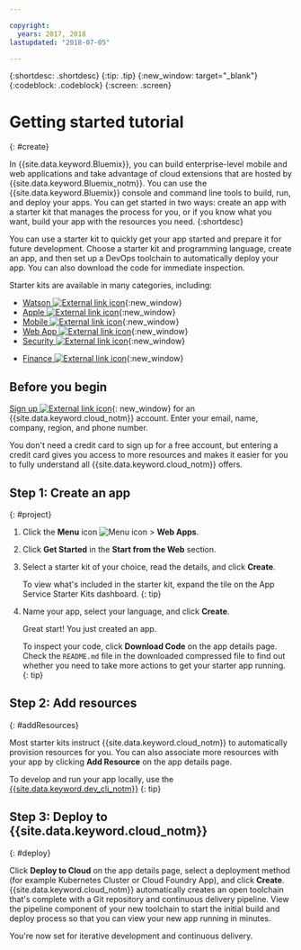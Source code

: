 ```yaml
---

copyright:
  years: 2017, 2018
lastupdated: "2018-07-05"

---
```


{:shortdesc: .shortdesc}
{:tip: .tip}
{:new_window: target="_blank"}
{:codeblock: .codeblock}
{:screen: .screen}

# Getting started tutorial
{: #create}

In {{site.data.keyword.Bluemix}}, you can build enterprise-level mobile and web applications and take advantage of cloud extensions that are hosted by {{site.data.keyword.Bluemix_notm}}. You can use the {{site.data.keyword.Bluemix}} console and command line tools to build, run, and deploy your apps. You can get started in two ways: create an app with a starter kit that manages the process for you, or if you know what you want, build your app with the resources you need.
{:shortdesc}

You can use a starter kit to quickly get your app started and prepare it for future development. Choose a starter kit and programming language, create an app, and then set up a DevOps toolchain to automatically deploy your app. You can also download the code for immediate inspection.

Starter kits are available in many categories, including:

* [Watson ![External link icon](../icons/launch-glyph.svg "External link icon")](https://console.bluemix.net/developer/watson/){:new_window}
* [Apple ![External link icon](../icons/launch-glyph.svg "External link icon")](https://console.bluemix.net/developer/appledevelopment/){:new_window}
* [Mobile ![External link icon](../icons/launch-glyph.svg "External link icon")](https://console.bluemix.net/developer/mobile/){:new_window}
* [Web App ![External link icon](../icons/launch-glyph.svg "External link icon")](https://console.bluemix.net/developer/appservice/){:new_window}
* [Security ![External link icon](../icons/launch-glyph.svg "External link icon")](https://console.bluemix.net/developer/security/){:new_window}
<!--* [Watson Data Platform developer console](https://console.bluemix.net/developer/dataplatform)-->
* [Finance ![External link icon](../icons/launch-glyph.svg "External link icon")](https://console.bluemix.net/developer/finance){:new_window}

## Before you begin

[Sign up ![External link icon](../icons/launch-glyph.svg "External link icon")](https://console.bluemix.net){: new_window} for an {{site.data.keyword.cloud_notm}} account. Enter your email, name, company, region, and phone number.

You don't need a credit card to sign up for a free account, but entering a credit card gives you access to more resources and makes it easier for you to fully understand all {{site.data.keyword.cloud_notm}} offers.

## Step 1: Create an app
{: #project}

1. Click the **Menu** icon ![Menu icon](../icons/icon_hamburger.svg) > **Web Apps**.

2. Click **Get Started** in the **Start from the Web** section.

3. Select a starter kit of your choice, read the details, and click **Create**.

   To view what's included in the starter kit, expand the tile on the App Service Starter Kits dashboard.
   {: tip}

4. Name your app, select your language, and click **Create**.

   Great start! You just created an app.

   To inspect your code, click **Download Code** on the app details page. Check the `README.md` file in the downloaded  compressed file to find out whether you need to take more actions to get your starter app running.
   {: tip}

## Step 2: Add resources
{: #addResources}

Most starter kits instruct {{site.data.keyword.cloud_notm}} to automatically provision resources for you. You can also associate more resources with your app by clicking **Add Resource** on the app details page.

To develop and run your app locally, use the [{{site.data.keyword.dev_cli_notm}}](../cli/idt/index.html)
{: tip}

## Step 3: Deploy to {{site.data.keyword.cloud_notm}}
{: #deploy}

Click **Deploy to Cloud** on the app details page, select a deployment method (for example Kubernetes Cluster or Cloud Foundry App), and click **Create**. {{site.data.keyword.cloud_notm}} automatically creates an open toolchain that's complete with a Git repository and continuous delivery pipeline. View the pipeline component of your new toolchain to start the initial build and deploy process so that you can view your new app running in minutes.

You're now set for iterative development and continuous delivery.

